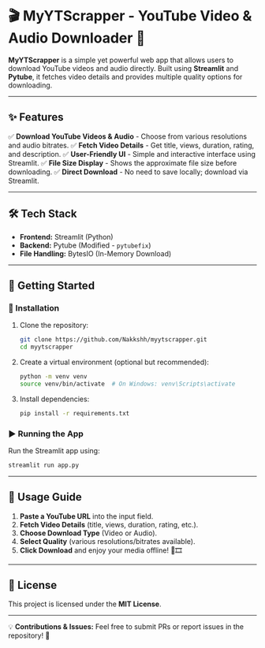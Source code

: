 # 🎬 MyYTScrapper - YouTube Video & Audio Downloader 🚀

**MyYTScrapper** is a simple yet powerful web app that allows users to download YouTube videos and audio directly. Built using **Streamlit** and **Pytube**, it fetches video details and provides multiple quality options for downloading.

---

## ✨ Features
✅ **Download YouTube Videos & Audio** - Choose from various resolutions and audio bitrates.
✅ **Fetch Video Details** - Get title, views, duration, rating, and description.
✅ **User-Friendly UI** - Simple and interactive interface using Streamlit.
✅ **File Size Display** - Shows the approximate file size before downloading.
✅ **Direct Download** - No need to save locally; download via Streamlit.

---

## 🛠️ Tech Stack
- **Frontend:** Streamlit (Python)
- **Backend:** Pytube (Modified - `pytubefix`)
- **File Handling:** BytesIO (In-Memory Download)

---

## 🚀 Getting Started

### 🔧 Installation
1. Clone the repository:
   ```bash
   git clone https://github.com/Nakkshh/myytscrapper.git
   cd myytscrapper
   ```
2. Create a virtual environment (optional but recommended):
   ```bash
   python -m venv venv
   source venv/bin/activate  # On Windows: venv\Scripts\activate
   ```
3. Install dependencies:
   ```bash
   pip install -r requirements.txt
   ```

### ▶️ Running the App
Run the Streamlit app using:
```bash
streamlit run app.py
```

---

## 📌 Usage Guide
1. **Paste a YouTube URL** into the input field.
2. **Fetch Video Details** (title, views, duration, rating, etc.).
3. **Choose Download Type** (Video or Audio).
4. **Select Quality** (various resolutions/bitrates available).
5. **Click Download** and enjoy your media offline! 🎵🎞️

---

## 📜 License
This project is licensed under the **MIT License**.

---

💡 **Contributions & Issues:** Feel free to submit PRs or report issues in the repository! 🚀
